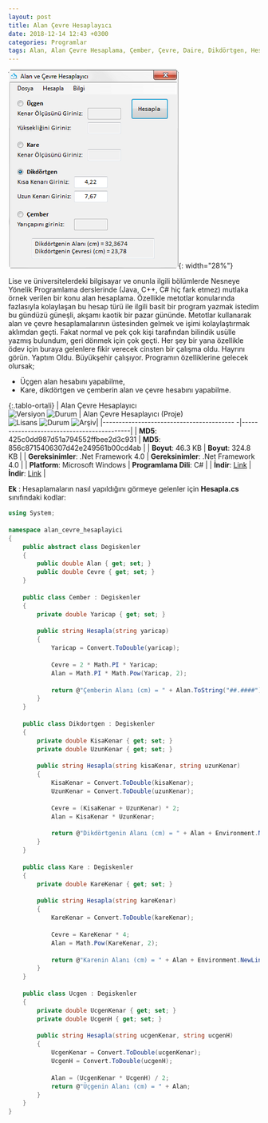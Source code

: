 ```yaml
---
layout: post
title: Alan Çevre Hesaplayıcı
date: 2018-12-14 12:43 +0300
categories: Programlar
tags: Alan, Alan Çevre Hesaplama, Çember, Çevre, Daire, Dikdörtgen, Hesaplama, Kare, Üçgen
---
```

![iban-kontrol](/images/programlar/alan-cevre-hesaplayici.png){: width="28%"}

Lise ve üniversitelerdeki bilgisayar ve onunla ilgili bölümlerde Nesneye Yönelik Programlama derslerinde (Java, C++, C# hiç fark etmez) mutlaka örnek verilen bir konu alan hesaplama. Özellikle metotlar konularında fazlasıyla kolaylaşan bu hesap türü ile ilgili basit bir program yazmak istedim bu gündüzü güneşli, akşamı kaotik bir pazar gününde. Metotlar kullanarak alan ve çevre hesaplamalarının üstesinden gelmek ve işimi kolaylaştırmak aklımdan geçti. Fakat normal ve pek çok kişi tarafından bilindik usülle yazmış bulundum, geri dönmek için çok geçti. Her şey bir yana özellikle ödev için buraya gelenlere fikir verecek cinsten bir çalışma oldu. Hayrını görün. Yaptım Oldu. Büyükşehir çalışıyor. Programın özelliklerine gelecek olursak;

- Üçgen alan hesabını yapabilme,
- Kare, dikdörtgen ve çemberin alan ve çevre hesabını yapabilme.

{:.tablo-ortali}
| Alan Çevre Hesaplayıcı<br>![Versiyon](https://img.shields.io/badge/Versiyon-1.02-blueviolet.svg?style=flat) ![Durum](https://img.shields.io/badge/Durum-Çalışıyor-success.svg?style=flat) | Alan Çevre Hesaplayıcı (Proje)<br>![Lisans](https://img.shields.io/badge/Lisans-MIT-blue.svg?style=flat) ![Durum](https://img.shields.io/badge/Proje-Sonlandırıldı-lightgray.svg?style=flat) ![Arşiv](https://img.shields.io/badge/Arşiv-orange.svg?style=flat)|
|----------------------------------------- -|-------------------------------------------|
| **MD5**: 425c0dd987d51a794552ffbee2d3c931 | **MD5**: 856c8715406307d42e249561b00cd4ab | 
| **Boyut**: 46.3 KB                       | **Boyut**: 324.8 KB                         |
| **Gereksinimler**: .Net Framework 4.0     | **Gereksinimler**: .Net Framework 4.0     |
| **Platform**: Microsoft Windows           | **Programlama Dili**: C#                  |
| **İndir**: [Link](http://www.umutd.com/programlar/alan-cevre-hesaplayici.zip)         | **İndir**: [Link](http://www.umutd.com/programlar/alan-cevre-hesaplayici-proje.zip)                      |

**Ek** : Hesaplamaların nasıl yapıldığını görmeye gelenler için **Hesapla.cs** sınıfındaki kodlar:

```csharp
using System;
 
namespace alan_cevre_hesaplayici
{
    public abstract class Degiskenler
    {
        public double Alan { get; set; }
        public double Cevre { get; set; }
    }
 
    public class Cember : Degiskenler
    {
        private double Yaricap { get; set; }
 
        public string Hesapla(string yaricap)
        {
            Yaricap = Convert.ToDouble(yaricap);
 
            Cevre = 2 * Math.PI * Yaricap;
            Alan = Math.PI * Math.Pow(Yaricap, 2);
 
            return @"Çemberin Alanı (cm) = " + Alan.ToString("##.####") + Environment.NewLine + @"Çemberin cevresi (cm) = " + Cevre.ToString("##.####");
        }
    }
 
    public class Dikdortgen : Degiskenler
    {
        private double KisaKenar { get; set; }
        private double UzunKenar { get; set; }
 
        public string Hesapla(string kisaKenar, string uzunKenar)
        {
            KisaKenar = Convert.ToDouble(kisaKenar);
            UzunKenar = Convert.ToDouble(uzunKenar);
 
            Cevre = (KisaKenar + UzunKenar) * 2;
            Alan = KisaKenar * UzunKenar;
 
            return @"Dikdörtgenin Alanı (cm) = " + Alan + Environment.NewLine + @"Dikdörtgenin Çevresi (cm) = " + Cevre;
        }
    }
 
    public class Kare : Degiskenler
    {
        private double KareKenar { get; set; }
 
        public string Hesapla(string kareKenar)
        {
            KareKenar = Convert.ToDouble(kareKenar);
 
            Cevre = KareKenar * 4;
            Alan = Math.Pow(KareKenar, 2);
 
            return @"Karenin Alanı (cm) = " + Alan + Environment.NewLine + @"Karenin Çevresi (cm) = " + Cevre;
        }
    }
 
    public class Ucgen : Degiskenler
    {
        private double UcgenKenar { get; set; }
        private double UcgenH { get; set; }
 
        public string Hesapla(string ucgenKenar, string ucgenH)
        {
            UcgenKenar = Convert.ToDouble(ucgenKenar);
            UcgenH = Convert.ToDouble(ucgenH);
 
            Alan = (UcgenKenar * UcgenH) / 2;
            return @"Üçgenin Alanı (cm) = " + Alan;
        }
    }
}
```